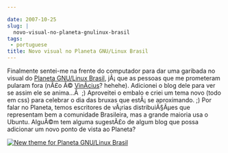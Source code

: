 ```yaml
---

date: 2007-10-25
slug: |
  novo-visual-no-planeta-gnulinux-brasil
tags:
 - portuguese
title: Novo visual no Planeta GNU/Linux Brasil
---
```


Finalmente sentei-me na frente do computador para dar uma garibada no
visual do [Planeta GNU/Linux
Brasil](http://planeta.gnulinuxbrasil.org/), jÃ¡ que as pessoas que me
prometeram pularam fora (nÃ£o Ã©
[VinÃ­cius](http://vdepizzol.wordpress.com/)? hehehe). Adicionei o blog
dele para ver se assim ele se anima...Â  ;) Aproveitei o embalo e criei
um tema novo (todo em css) para celebrar o dia das bruxas que estÃ¡ se
aproximando. ;) Por falar no Planeta, temos escritores de vÃ¡rias
distribuiÃ§Ãµes que representam bem a comunidade Brasileira, mas a
grande maioria usa o Ubuntu. AlguÃ©m tem alguma sugestÃ£o de algum blog
que possa adicionar um novo ponto de vista ao Planeta?

[![New theme for Planeta GNU/Linux
Brasil](http://farm3.static.flickr.com/2278/1737026764_a624080aa1.jpg)](http://www.flickr.com/photos/ogmaciel/1737026764/)
